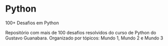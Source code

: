 # Python
100+ Desafios em Python

Repositório com mais de 100 desafios resolvidos do curso de Python do Gustavo Guanabara.
Organizado por tópicos: Mundo 1, Mundo 2 e Mundo 3
